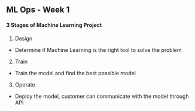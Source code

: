 ## ML Ops - Week 1
#### 3 Stages of Machine Learning Project
1. Design
- Determine if Machine Learning is the right tool to solve the problem

2. Train
- Train the model and find the best possible model

3. Operate
- Deploy the model, customer can communicate with the model through API
